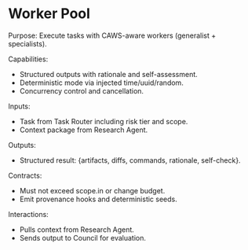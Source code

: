 # Worker Pool

Purpose: Execute tasks with CAWS-aware workers (generalist + specialists).

Capabilities:
- Structured outputs with rationale and self-assessment.
- Deterministic mode via injected time/uuid/random.
- Concurrency control and cancellation.

Inputs:
- Task from Task Router including risk tier and scope.
- Context package from Research Agent.

Outputs:
- Structured result: {artifacts, diffs, commands, rationale, self-check}.

Contracts:
- Must not exceed scope.in or change budget.
- Emit provenance hooks and deterministic seeds.

Interactions:
- Pulls context from Research Agent.
- Sends output to Council for evaluation.

